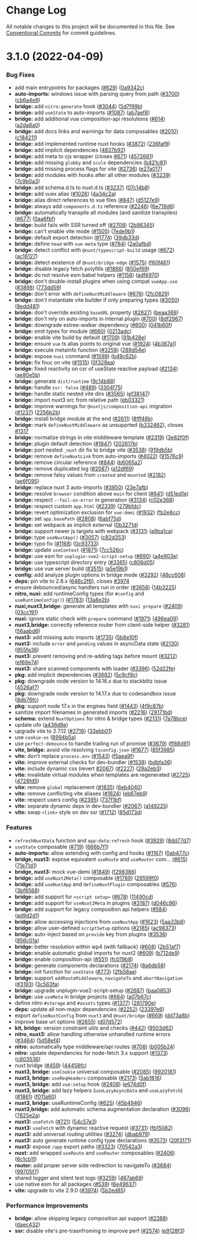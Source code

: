 # Change Log

All notable changes to this project will be documented in this file.
See [Conventional Commits](https://conventionalcommits.org) for commit guidelines.

# 3.1.0 (2022-04-09)


### Bug Fixes

* add main entrypoints for packages ([#629](https://github.com/nuxt/framework/issues/629)) ([0a9342c](https://github.com/nuxt/framework/commit/0a9342c02d2e22873135fb605c81279e28631065))
* **auto-imports:** windows issue with parsing query from path ([#3700](https://github.com/nuxt/framework/issues/3700)) ([cb6a4e9](https://github.com/nuxt/framework/commit/cb6a4e97c1146ab9e35e979837b6d8aa30de8390))
* **bridge:** add `nitro:generate` hook ([#3044](https://github.com/nuxt/framework/issues/3044)) ([5d7f99b](https://github.com/nuxt/framework/commit/5d7f99be1d85692513fd4270284523f3cf71681b))
* **bridge:** add `useState` to auto-imports ([#1087](https://github.com/nuxt/framework/issues/1087)) ([ab7aef8](https://github.com/nuxt/framework/commit/ab7aef8a139ecccb0ad69c2fe9ac0c67f3489d7e))
* **bridge:** add additional vue composition-api resolutions ([#614](https://github.com/nuxt/framework/issues/614)) ([a2da8a0](https://github.com/nuxt/framework/commit/a2da8a0a83d08baebe037e2e90ec14a3176ba48e))
* **bridge:** add docs links and warnings for data composables ([#2010](https://github.com/nuxt/framework/issues/2010)) ([c184211](https://github.com/nuxt/framework/commit/c1842116817323e56127451cbd8ccc78c75e46df))
* **bridge:** add implemented runtime nuxt hooks ([#3872](https://github.com/nuxt/framework/issues/3872)) ([236faf9](https://github.com/nuxt/framework/commit/236faf9cc6b5797a3f8a616e3bbaae43a8532430))
* **bridge:** add implicit dependencies ([4837b92](https://github.com/nuxt/framework/commit/4837b92e57d1b059b0c6c26070a6957065214c73))
* **bridge:** add meta to cjs wrapper (closes [#671](https://github.com/nuxt/framework/issues/671)) ([4572661](https://github.com/nuxt/framework/commit/45726616b2c623c6ae847d604c578e0c6c82621e))
* **bridge:** add missing `globby` and `scule` dependencies ([b421c81](https://github.com/nuxt/framework/commit/b421c81e8490c94710a7f7f56610dcd352d8f29b))
* **bridge:** add missing process flags for vite ([#2736](https://github.com/nuxt/framework/issues/2736)) ([e27a017](https://github.com/nuxt/framework/commit/e27a0173e8a656d8d75c70a580e3145a66f547b1))
* **bridge:** add modules with hooks after all other modules ([#3239](https://github.com/nuxt/framework/issues/3239)) ([7c9b0a3](https://github.com/nuxt/framework/commit/7c9b0a358ddadf8cb2f276c28294dfa346d0fb23))
* **bridge:** add schema.d.ts to nuxt.d.ts ([#3237](https://github.com/nuxt/framework/issues/3237)) ([07c14b8](https://github.com/nuxt/framework/commit/07c14b87045ca94346919a573e40bc6dd7999568))
* **bridge:** add vuex alias ([#1026](https://github.com/nuxt/framework/issues/1026)) ([4a34c2a](https://github.com/nuxt/framework/commit/4a34c2a75be5f7bbe4c48451456fcaab274ddd67))
* **bridge:** alias direct references to vue files ([#847](https://github.com/nuxt/framework/issues/847)) ([d5127e9](https://github.com/nuxt/framework/commit/d5127e95acfe1e4b124bf022c0949a793565b495))
* **bridge:** always add `components.d.ts` reference ([#2246](https://github.com/nuxt/framework/issues/2246)) ([6e719d6](https://github.com/nuxt/framework/commit/6e719d69774d2c2214ac789eb6f79d340816dfe1))
* **bridge:** automatically transpile all modules (and sanitize transpiles) ([#677](https://github.com/nuxt/framework/issues/677)) ([0aa6fbf](https://github.com/nuxt/framework/commit/0aa6fbf5ef4b447561035703e4afcd07fe6fa0c1))
* **bridge:** build fails with SSR turned off ([#2708](https://github.com/nuxt/framework/issues/2708)) ([2b86345](https://github.com/nuxt/framework/commit/2b86345e9e4bc4dbac88a8001eac73f4a73e50a9))
* **bridge:** can't enable vite mode ([#1505](https://github.com/nuxt/framework/issues/1505)) ([7ede9b1](https://github.com/nuxt/framework/commit/7ede9b14d9ebd0c59845a43599f07819d97a3515))
* **bridge:** default export detection ([#1774](https://github.com/nuxt/framework/issues/1774)) ([39db33d](https://github.com/nuxt/framework/commit/39db33d625f39c9684adfacf66d541e078ce591d))
* **bridge:** define `head` with `vue-meta` type ([#784](https://github.com/nuxt/framework/issues/784)) ([2a0afbd](https://github.com/nuxt/framework/commit/2a0afbd09296cd65d30c5ef5a5324d64149bc3fe))
* **bridge:** detect conflict with `@nuxt/typescript-build` usage ([#672](https://github.com/nuxt/framework/issues/672)) ([ac16127](https://github.com/nuxt/framework/commit/ac16127a13e8282d7a7b5fa3e56b8fbf9cc64b1b))
* **bridge:** detect existence of `@nuxt/bridge-edge` ([#1575](https://github.com/nuxt/framework/issues/1575)) ([f60f461](https://github.com/nuxt/framework/commit/f60f4614103385aeb22c4337221e807264a9bd9b))
* **bridge:** disable legacy fetch polyfills ([#1866](https://github.com/nuxt/framework/issues/1866)) ([850ef69](https://github.com/nuxt/framework/commit/850ef69a878294bb2854fdfe07d1d8bc71d0d52d))
* **bridge:** do not resolve esm babel helpers ([#1158](https://github.com/nuxt/framework/issues/1158)) ([adf4970](https://github.com/nuxt/framework/commit/adf497046b38ddd917a7bb0e18ea94eaf8fb2dd2))
* **bridge:** don't double-install plugins when using compat `vueApp.use` ([#3898](https://github.com/nuxt/framework/issues/3898)) ([773dd59](https://github.com/nuxt/framework/commit/773dd59a2c96f98a07c87a1bd47f35a6f080ff35))
* **bridge:** don't error with `defineNuxtMiddleware` ([#676](https://github.com/nuxt/framework/issues/676)) ([2fc0829](https://github.com/nuxt/framework/commit/2fc0829dd23d9e10e88123de20970eeb7e612924))
* **bridge:** don't instantiate vite builder if only preparing types ([#3050](https://github.com/nuxt/framework/issues/3050)) ([8edd481](https://github.com/nuxt/framework/commit/8edd4819c967a9c6c3cdbcb7dd1a03a90126b056))
* **bridge:** don't override existing `baseURL` property ([#2827](https://github.com/nuxt/framework/issues/2827)) ([beaa369](https://github.com/nuxt/framework/commit/beaa369892c62b23ef9a1f03aa846821a00e8a49))
* **bridge:** don't rely on auto-imports in internal plugin ([#700](https://github.com/nuxt/framework/issues/700)) ([8df2967](https://github.com/nuxt/framework/commit/8df29679ce477fa2d045ff451f24e02a31ada5b9))
* **bridge:** downgrade estree-walker dependency ([#600](https://github.com/nuxt/framework/issues/600)) ([041b60f](https://github.com/nuxt/framework/commit/041b60f48e0d08329267ab9d9e1edf2ee64581e6))
* **bridge:** emit types for module ([#660](https://github.com/nuxt/framework/issues/660)) ([0213adc](https://github.com/nuxt/framework/commit/0213adcd20ceecd06a55154c8805e8ab45cf080b))
* **bridge:** enable vite build by default ([#1709](https://github.com/nuxt/framework/issues/1709)) ([91b428e](https://github.com/nuxt/framework/commit/91b428eeea2c86ffbf7d13a102da9e7c84bf71d6))
* **bridge:** ensure `vue` ts alias points to original vue ([#1924](https://github.com/nuxt/framework/issues/1924)) ([4b367a1](https://github.com/nuxt/framework/commit/4b367a1959f11db2e9b8681f82ff4f8bb2035c05))
* **bridge:** execute metaInfo function ([#3258](https://github.com/nuxt/framework/issues/3258)) ([289d54e](https://github.com/nuxt/framework/commit/289d54eb24d1d8885ac834dccabd3d6d8f83b3aa))
* **bridge:** expose `nuxi` command ([#1599](https://github.com/nuxt/framework/issues/1599)) ([b49c62b](https://github.com/nuxt/framework/commit/b49c62b3353843dfcfb57a1e9cea2c320430aa05))
* **bridge:** fix fouc on vite ([#1515](https://github.com/nuxt/framework/issues/1515)) ([0f329ea](https://github.com/nuxt/framework/commit/0f329ea8710079b7b2da4fb318f6ffcd6fa2ec58))
* **bridge:** fixed reactivity on csr of useState reactive payload ([#2134](https://github.com/nuxt/framework/issues/2134)) ([ae80e5b](https://github.com/nuxt/framework/commit/ae80e5bdc804b8d1bc1e586b774be3a75a886da3))
* **bridge:** generate `dist/runtime` ([9c14b88](https://github.com/nuxt/framework/commit/9c14b886e8c28945611d730135ee7121c15e584c))
* **bridge:** handle `ssr: false` ([#489](https://github.com/nuxt/framework/issues/489)) ([3304f75](https://github.com/nuxt/framework/commit/3304f75b50479a8f1861aea31266037882901ec2))
* **bridge:** handle static nested vite dirs ([#3565](https://github.com/nuxt/framework/issues/3565)) ([ef38147](https://github.com/nuxt/framework/commit/ef38147e52656e80f5ae8ba733558bed2c67addf))
* **bridge:** import nuxt3 src from relative path ([eb03321](https://github.com/nuxt/framework/commit/eb0332126e07bf93a38a77175a96e68c0d6c528a))
* **bridge:** improve warnings for `@nuxtjs/composition-api` migration ([#1237](https://github.com/nuxt/framework/issues/1237)) ([2256b2b](https://github.com/nuxt/framework/commit/2256b2b86ad7248cac6859114ba609c6d0954413))
* **bridge:** install bridge module at the end ([#2611](https://github.com/nuxt/framework/issues/2611)) ([8fff48b](https://github.com/nuxt/framework/commit/8fff48b8dfc347915cea1107247a2d6a5ec41144))
* **bridge:** mark `defineNuxtMiddleware` as unsupprted ([b332462](https://github.com/nuxt/framework/commit/b332462b2ae7fb323cfad6a5e318f02f48264dbb)), closes [#1317](https://github.com/nuxt/framework/issues/1317)
* **bridge:** normalize strings in vite middleware template ([#2319](https://github.com/nuxt/framework/issues/2319)) ([3e82f0f](https://github.com/nuxt/framework/commit/3e82f0f2cb0c815af898ad78118104a476ee1f8e))
* **bridge:** plugin default detection ([#1847](https://github.com/nuxt/framework/issues/1847)) ([202617b](https://github.com/nuxt/framework/commit/202617bdd1d1509c9bef4c1a089f9e70d78931fb))
* **bridge:** port nested `_nuxt` dir fix to bridge vite ([#3538](https://github.com/nuxt/framework/issues/3538)) ([919db5b](https://github.com/nuxt/framework/commit/919db5b51449b4332b0898623d5529317d585198))
* **bridge:** remove `defineNuxtLink` from auto-imports ([#4022](https://github.com/nuxt/framework/issues/4022)) ([91576c9](https://github.com/nuxt/framework/commit/91576c98923d0c072d861ccfe09828b6c48f28e7))
* **bridge:** remove circular reference ([#844](https://github.com/nuxt/framework/issues/844)) ([b6065a2](https://github.com/nuxt/framework/commit/b6065a2edf05ca7a9d54560c1c442d2dd3b543fa))
* **bridge:** remove duplicated log ([#2087](https://github.com/nuxt/framework/issues/2087)) ([a12df69](https://github.com/nuxt/framework/commit/a12df6977892b14564a6a87385db440d64a2396f))
* **bridge:** remove falsy values from `created` and `mounted` ([#2182](https://github.com/nuxt/framework/issues/2182)) ([ae6f095](https://github.com/nuxt/framework/commit/ae6f095ee88110852f5e6ba9e1f11d97769a54e4))
* **bridge:** replace nuxt 3 auto-imports ([#3850](https://github.com/nuxt/framework/issues/3850)) ([23e7afb](https://github.com/nuxt/framework/commit/23e7afb5eccf50155a5ff775791a0b5d967ffda3))
* **bridge:** resolve `browser` condition above `main` for client ([#641](https://github.com/nuxt/framework/issues/641)) ([d51ed1e](https://github.com/nuxt/framework/commit/d51ed1e6aaa4d30540f805e5a5381bd6e3c1e629))
* **bridge:** respect `--fail-on-error` in generation ([#3134](https://github.com/nuxt/framework/issues/3134)) ([c02e368](https://github.com/nuxt/framework/commit/c02e3683eb98214e33a55a1f838cb9e3595f30de))
* **bridge:** respect custom `app.html` ([#2339](https://github.com/nuxt/framework/issues/2339)) ([279bfdc](https://github.com/nuxt/framework/commit/279bfdc5b3682e8b301c0f808c0d6e8e40fde2b0))
* **bridge:** revert optimization exclusion for `vue-demi` ([#1932](https://github.com/nuxt/framework/issues/1932)) ([fb2e8cc](https://github.com/nuxt/framework/commit/fb2e8ccba5a2aab8279616ac5b2d289195cf874a))
* **bridge:** set `app.basePath` ([#2808](https://github.com/nuxt/framework/issues/2808)) ([6abf75d](https://github.com/nuxt/framework/commit/6abf75d40ab2e3a62f2f590db6ec01482e5607c3))
* **bridge:** set webpack as implicit external ([0b3271d](https://github.com/nuxt/framework/commit/0b3271d2751a78f8a16faf22767da658b8569ec9))
* **bridge:** support newer js targets with webpack ([#3131](https://github.com/nuxt/framework/issues/3131)) ([a9ba1ca](https://github.com/nuxt/framework/commit/a9ba1ca90757d9dbe9a9cd1f8e2082488dd77c83))
* **bridge:** type `useNuxtApp()` ([#3057](https://github.com/nuxt/framework/issues/3057)) ([c82d353](https://github.com/nuxt/framework/commit/c82d3533bcc8a8977e6bfd3d1fd5854f60570227))
* **bridge:** typo fix ([#1168](https://github.com/nuxt/framework/issues/1168)) ([0c93733](https://github.com/nuxt/framework/commit/0c937339b95e44886b6d0fce7e91041e95c3971f))
* **bridge:** update `useContext` ([#1871](https://github.com/nuxt/framework/issues/1871)) ([7cc526c](https://github.com/nuxt/framework/commit/7cc526ce69a541782f16023deb5104dc51068615))
* **bridge:** use esm  for `unplugin-vue2-script-setup` ([#690](https://github.com/nuxt/framework/issues/690)) ([a4e903e](https://github.com/nuxt/framework/commit/a4e903e55eb512a5615636a01af434624927cba0))
* **bridge:** use typescript directory entry ([#3365](https://github.com/nuxt/framework/issues/3365)) ([c806d05](https://github.com/nuxt/framework/commit/c806d05b7a6dc13c34c6b2029094a7bbb148323e))
* **bridge:** use vue server build ([#3515](https://github.com/nuxt/framework/issues/3515)) ([a5e19b1](https://github.com/nuxt/framework/commit/a5e19b1c576d80eb80891a057efd95e370dd808b))
* **config:** add analyze plugin options in bridge mode ([#3292](https://github.com/nuxt/framework/issues/3292)) ([48cc608](https://github.com/nuxt/framework/commit/48cc6086e46fefd23e0d4f3d17b9759a6b8cbbf2))
* **deps:** pin vite to 2.8.x ([646c2f6](https://github.com/nuxt/framework/commit/646c2f63f77385ece69e6c72323d1db1acb16ecf)), closes [#3974](https://github.com/nuxt/framework/issues/3974)
* ensure debounced/async handlers run in order ([#3656](https://github.com/nuxt/framework/issues/3656)) ([14b3225](https://github.com/nuxt/framework/commit/14b32258e8bae9722a905efdaa5306d5f8ef4c7d))
* **nitro, nuxi:** add runtimeConfig types (for `#config` and `useRuntimeConfig()`) ([#1783](https://github.com/nuxt/framework/issues/1783)) ([13a8e2b](https://github.com/nuxt/framework/commit/13a8e2b163684f2b2517c534e4da447c4bc16e5b))
* **nuxi,nuxt3,bridge:** generate all templates with `nuxi prepare` ([#2409](https://github.com/nuxt/framework/issues/2409)) ([03cc191](https://github.com/nuxt/framework/commit/03cc1913a357b11428b7636757a679fed27b9cf0))
* **nuxi:** ignore static check with `prepare` command ([#1971](https://github.com/nuxt/framework/issues/1971)) ([496ea09](https://github.com/nuxt/framework/commit/496ea0977702c2e0e5c0c3d89e55ee2ce36cbed6))
* **nuxt3,bridge:** correctly reference router from client-side helper ([#3281](https://github.com/nuxt/framework/issues/3281)) ([56aabd6](https://github.com/nuxt/framework/commit/56aabd606d341989c214de30f9cb5f28a22f9fbc))
* **nuxt3:** add missing auto imports ([#1735](https://github.com/nuxt/framework/issues/1735)) ([5b8e10f](https://github.com/nuxt/framework/commit/5b8e10f28ec0ec70fdabc222de3d79169ed0aff3))
* **nuxt3:** include `error` and `pending` values in asyncData state ([#2130](https://github.com/nuxt/framework/issues/2130)) ([955fa36](https://github.com/nuxt/framework/commit/955fa364faec39bd09555704082f435aa3ff3d52))
* **nuxt3:** prevent removing and re-adding tags before mount ([#3212](https://github.com/nuxt/framework/issues/3212)) ([ef69e74](https://github.com/nuxt/framework/commit/ef69e746d2a4a03dc391d7e5efca8f125988b7a6))
* **nuxt3:** share scanned components with loader ([#3396](https://github.com/nuxt/framework/issues/3396)) ([52d22fe](https://github.com/nuxt/framework/commit/52d22feaea6008392ed42f4dd43c63e4da21d87e))
* **pkg:** add implicit dependencies ([#3682](https://github.com/nuxt/framework/issues/3682)) ([5c9cf9c](https://github.com/nuxt/framework/commit/5c9cf9cf9e308b7556742e69601a6fde3be191c2))
* **pkg:** downgrade node version to 14.16.x due to stackblitz issue ([4526af7](https://github.com/nuxt/framework/commit/4526af78a9a64e2b5f08dd80ec5a1725871f52fe))
* **pkg:** downgrade node version to 14.17.x due to codesandbox issue ([8db76fc](https://github.com/nuxt/framework/commit/8db76fcf2ea63218d3a367b8c1719bed69871d44))
* **pkg:** support node 17.x  in the engines field ([#1443](https://github.com/nuxt/framework/issues/1443)) ([4f9c87b](https://github.com/nuxt/framework/commit/4f9c87b99a2f9729f868c6580623174350ec4ce6))
* sanitize import filenames in generated imports ([#2216](https://github.com/nuxt/framework/issues/2216)) ([29171bd](https://github.com/nuxt/framework/commit/29171bd1053e24132b3ab23ac50535edde6b2323))
* **schema:** extend `NuxtOptions` for nitro & bridge types ([#2131](https://github.com/nuxt/framework/issues/2131)) ([7a78bce](https://github.com/nuxt/framework/commit/7a78bce44965a51942dbfe9d924b4f941c304f33))
* update ufo ([a436d8e](https://github.com/nuxt/framework/commit/a436d8e0dc1db3eb1b72e1613619632fd3e6dfca))
* upgrade vite to 2.7.12 ([#2716](https://github.com/nuxt/framework/issues/2716)) ([33ebb01](https://github.com/nuxt/framework/commit/33ebb01d7f0c25b5b89b767d9a0749084b0946c4))
* use `cookie-es` ([8994b5a](https://github.com/nuxt/framework/commit/8994b5a3682054ce1aed42b6bc14856db750ae46))
* use `perfect-debounce` to handle trailing run of promise ([#3679](https://github.com/nuxt/framework/issues/3679)) ([ff88d91](https://github.com/nuxt/framework/commit/ff88d91baea8ea24c301f674a8ffeba569e9ea48))
* **vite, bridge:** avoid vite resolving `tsconfig.json` ([#1677](https://github.com/nuxt/framework/issues/1677)) ([85f3985](https://github.com/nuxt/framework/commit/85f39858e5ee7e5c714479acb3e5f177066a7e07))
* **vite:** don't replace `process.env` ([#1543](https://github.com/nuxt/framework/issues/1543)) ([f5aea9f](https://github.com/nuxt/framework/commit/f5aea9f742eadad8b917843d343741fc6e4fa50e))
* **vite:** improve external checks for dev-bundler ([#1538](https://github.com/nuxt/framework/issues/1538)) ([bdbfa36](https://github.com/nuxt/framework/commit/bdbfa3698790e9dc655954ab5f985790ca408075))
* **vite:** include dynamic css (revert [#2067](https://github.com/nuxt/framework/issues/2067)) ([#2227](https://github.com/nuxt/framework/issues/2227)) ([29a2eb3](https://github.com/nuxt/framework/commit/29a2eb3dc11968893b6c5faed33e1248d1498367))
* **vite:** invalidate virtual modules when templates are regenerated ([#2725](https://github.com/nuxt/framework/issues/2725)) ([4728fd5](https://github.com/nuxt/framework/commit/4728fd545e46f4af81f2db302b7a5b37ffdbab39))
* **vite:** remove `global` replacement ([#1835](https://github.com/nuxt/framework/issues/1835)) ([6eb4040](https://github.com/nuxt/framework/commit/6eb4040b23e1346047791056ef536c0e61b119d2))
* **vite:** remove conflicting vite aliases ([#1624](https://github.com/nuxt/framework/issues/1624)) ([eb67eb9](https://github.com/nuxt/framework/commit/eb67eb919e5eda969eb7b317e35c0c8c2419513c))
* **vite:** respect users config ([#2395](https://github.com/nuxt/framework/issues/2395)) ([737f1bf](https://github.com/nuxt/framework/commit/737f1bf80c69746f1d1778ff9da2c262a241981c))
* **vite:** separate dynamic deps in dev-bundler ([#2067](https://github.com/nuxt/framework/issues/2067)) ([a149225](https://github.com/nuxt/framework/commit/a149225e6362c3ca90f017671e97898b0697417d))
* **vite:** swap `<link>` style on dev ssr ([#1712](https://github.com/nuxt/framework/issues/1712)) ([85d173d](https://github.com/nuxt/framework/commit/85d173d6530a683d573e08ffe951e21800983158))


### Features

* `refreshNuxtData` function and `app:data:refresh` hook ([#3929](https://github.com/nuxt/framework/issues/3929)) ([8dd77d7](https://github.com/nuxt/framework/commit/8dd77d7b6e250b3b8f4fb2db0c4b3b786392f1f5))
* `useState` composable ([#719](https://github.com/nuxt/framework/issues/719)) ([666b7f1](https://github.com/nuxt/framework/commit/666b7f1ba8db6c24f4d5c0fbe7e8fbf3ee6e03d9))
* **auto-imports:** allow extending with config and hooks ([#1167](https://github.com/nuxt/framework/issues/1167)) ([0ab477c](https://github.com/nuxt/framework/commit/0ab477cad05e74a92d2c23f1002e54f4d6930242))
* **bridge, nuxt3:** expose equivalent `useRoute` and `useRouter` com… ([#615](https://github.com/nuxt/framework/issues/615)) ([71e71d1](https://github.com/nuxt/framework/commit/71e71d13273c604b12bde55fc53f1cde92adf62d))
* **bridge, nuxt3:** mock vue-demi ([#1849](https://github.com/nuxt/framework/issues/1849)) ([f298386](https://github.com/nuxt/framework/commit/f298386795ffdd19dcead9b044c1fb4cb2b7c639))
* **bridge:** add `useNuxt2Meta()` composable ([#1789](https://github.com/nuxt/framework/issues/1789)) ([29599f0](https://github.com/nuxt/framework/commit/29599f06a1e5a88001f88181785e066a87c7b3e5))
* **bridge:** add `useNuxtApp` and `defineNuxtPlugin` composables ([#576](https://github.com/nuxt/framework/issues/576)) ([3bf8568](https://github.com/nuxt/framework/commit/3bf856830ba28ef48f7f28df7949562324fb191c))
* **bridge:** add support for `<script setup>` ([#678](https://github.com/nuxt/framework/issues/678)) ([11490cd](https://github.com/nuxt/framework/commit/11490cdd7da54699068ec0d3cea54b4a2c2ce23e))
* **bridge:** add support for `useNuxt2Meta` in plugins ([#3187](https://github.com/nuxt/framework/issues/3187)) ([d046c96](https://github.com/nuxt/framework/commit/d046c9620b3a25fba7ba08351e2cebe58da3b626))
* **bridge:** add support for legacy composition api helpers ([#584](https://github.com/nuxt/framework/issues/584)) ([ad9d2d1](https://github.com/nuxt/framework/commit/ad9d2d190659f9f560d198a9dfecdb9142c48e83))
* **bridge:** allow accessing injections from `useNuxtApp` ([#1623](https://github.com/nuxt/framework/issues/1623)) ([5aa33b8](https://github.com/nuxt/framework/commit/5aa33b807cddccb35ec559f8223495ea1e0f96d3))
* **bridge:** allow user-defined `scriptSetup` options ([#2185](https://github.com/nuxt/framework/issues/2185)) ([ac98373](https://github.com/nuxt/framework/commit/ac98373b4c606078a93e50b7b69e4451af6a6ad1))
* **bridge:** auto-inject based on `provide` key from plugins ([#3536](https://github.com/nuxt/framework/issues/3536)) ([856c01a](https://github.com/nuxt/framework/commit/856c01ab42391a747e2bf2ba5ad88c78caac2c3a))
* **bridge:** better resolution within wp4 (with fallback) ([#608](https://github.com/nuxt/framework/issues/608)) ([2b51af7](https://github.com/nuxt/framework/commit/2b51af76d8330f7fa60e798ca7ced49390aea5f4))
* **bridge:** enable automatic global imports for nuxt2 ([#609](https://github.com/nuxt/framework/issues/609)) ([b712de9](https://github.com/nuxt/framework/commit/b712de9aa28fed5ae014c4bc9542e2deff39d91d))
* **bridge:** enable composition-api ([#551](https://github.com/nuxt/framework/issues/551)) ([fc019b8](https://github.com/nuxt/framework/commit/fc019b88169fe1ad47bf962f966c0976f83cc907))
* **bridge:** generate components declarations ([#2174](https://github.com/nuxt/framework/issues/2174)) ([8a6db58](https://github.com/nuxt/framework/commit/8a6db589fec7323bdd2932755326f3bc42e7ba39))
* **bridge:** init function for `useState` ([#773](https://github.com/nuxt/framework/issues/773)) ([2fb58ae](https://github.com/nuxt/framework/commit/2fb58ae2bec264c559a851d5b8807cd21d8b0aef))
* **bridge:** support `addRouteMiddleware`, `navigateTo` and `abortNavigation` ([#3193](https://github.com/nuxt/framework/issues/3193)) ([3c563fa](https://github.com/nuxt/framework/commit/3c563fa48f2c580aabe5130b44aecf1191bcca59))
* **bridge:** upgrade unplugin-vue2-script-setup ([#2687](https://github.com/nuxt/framework/issues/2687)) ([baa0853](https://github.com/nuxt/framework/commit/baa0853afa230ca9c4bdabb7db2b98275f59fcc8))
* **bridge:** use `useMeta` in bridge projects ([#664](https://github.com/nuxt/framework/issues/664)) ([a07b67c](https://github.com/nuxt/framework/commit/a07b67ce577f37dc2356c02b1c078ecf6a8aab82))
* define nitro `#storage` and `#assets` types ([#1377](https://github.com/nuxt/framework/issues/1377)) ([281790e](https://github.com/nuxt/framework/commit/281790e0366d8bcc1bf8da01b68d33f41270ed7c))
* **deps:** update all non-major dependencies ([#2252](https://github.com/nuxt/framework/issues/2252)) ([23397e6](https://github.com/nuxt/framework/commit/23397e603c97b3a5b75b035ce72dbc633bbb13a5))
* export `defineNuxtConfig` from `nuxt3` and `@nuxt/bridge` ([#669](https://github.com/nuxt/framework/issues/669)) ([dd73a8b](https://github.com/nuxt/framework/commit/dd73a8bcad8d61d8a1ed20cac7dfdacdb2fc3663))
* improve base url options ([#2655](https://github.com/nuxt/framework/issues/2655)) ([d07d572](https://github.com/nuxt/framework/commit/d07d572263b45108e2a98a9924bf0d8dcba902fa))
* **kit, bridge:**  version constraint utils and checks ([#442](https://github.com/nuxt/framework/issues/442)) ([9503d62](https://github.com/nuxt/framework/commit/9503d6260740d77d0be428247473804e3cc89c3d))
* **nitro, nuxt3:** allow handling otherwise unhandled runtime errors ([#3464](https://github.com/nuxt/framework/issues/3464)) ([5d58ef4](https://github.com/nuxt/framework/commit/5d58ef48afb513564e5ca9ec42007eef56b2461b))
* **nitro:** automatically type middleware/api routes ([#708](https://github.com/nuxt/framework/issues/708)) ([b005b24](https://github.com/nuxt/framework/commit/b005b2403fae51ea5a70070a9f09f6b5e5f85be2))
* **nitro:** update dependencies for node-fetch 3.x support ([#1373](https://github.com/nuxt/framework/issues/1373)) ([c803536](https://github.com/nuxt/framework/commit/c80353637e423af7612a5b9bfe802246ec3a71df))
* nuxt bridge ([#459](https://github.com/nuxt/framework/issues/459)) ([44458fc](https://github.com/nuxt/framework/commit/44458fcbbba8adde7068f8c71372b7c2f16e3ac2))
* **nuxt3, bridge:**  `useCookie` universal composable ([#2085](https://github.com/nuxt/framework/issues/2085)) ([9920181](https://github.com/nuxt/framework/commit/9920181df3798cb6a54e0a353b8676c48d5fc1de))
* **nuxt3, bridge:** `useReqHeaders` composable ([#2173](https://github.com/nuxt/framework/issues/2173)) ([5ab1816](https://github.com/nuxt/framework/commit/5ab18162ddb5a91cb43c0e6e7a2c529f6e9247f3))
* **nuxt3, bridge:** add `vue:setup` hook ([#2408](https://github.com/nuxt/framework/issues/2408)) ([e674d0f](https://github.com/nuxt/framework/commit/e674d0f60d52e26122ce54f6c82a5723f8fc8e23))
* **nuxt3, bridge:** add lazy helpers (`useLazyAsyncData` and `useLazyFetch`) ([#1861](https://github.com/nuxt/framework/issues/1861)) ([f011a60](https://github.com/nuxt/framework/commit/f011a60daea24e94336fcc3cc40c18a2c9a5362e))
* **nuxt3, bridge:** useRuntimeConfig ([#625](https://github.com/nuxt/framework/issues/625)) ([45b4946](https://github.com/nuxt/framework/commit/45b494602634156bf1188be714709898f3b01cea))
* **nuxt3,bridge:** add automatic schema augmentation declaration ([#3096](https://github.com/nuxt/framework/issues/3096)) ([7825e2a](https://github.com/nuxt/framework/commit/7825e2aa125a6ce9a02f4353005d02f03854b7bb))
* **nuxt3:** `useFetch` ([#721](https://github.com/nuxt/framework/issues/721)) ([54c57e3](https://github.com/nuxt/framework/commit/54c57e3987f87aa2be0d6ad15995302bf907baa7))
* **nuxt3:** `useFetch` with dynamic reactive request ([#3731](https://github.com/nuxt/framework/issues/3731)) ([fb15082](https://github.com/nuxt/framework/commit/fb150825ceebbffddd49b312962bef9e6f3ed1b5))
* **nuxt3:** add universal routing utilities ([#3274](https://github.com/nuxt/framework/issues/3274)) ([dbab979](https://github.com/nuxt/framework/commit/dbab979a2ed28b8f3d02044079f6b9039114d5ff))
* **nuxt3:** auto generate runtime config type declarations ([#3573](https://github.com/nuxt/framework/issues/3573)) ([20f3171](https://github.com/nuxt/framework/commit/20f31712c1e1e11e57df7d08191459eec2af7e4f))
* **nuxt3:** expose `/app` export paths ([#3323](https://github.com/nuxt/framework/issues/3323)) ([70542a3](https://github.com/nuxt/framework/commit/70542a3af737a18daf0b2f829ecd0e072fd2af24))
* **nuxt:** add wrapped `useRoute` and `useRouter` composables ([#2406](https://github.com/nuxt/framework/issues/2406)) ([6c1cb11](https://github.com/nuxt/framework/commit/6c1cb11b9522e22c6d4e4791506420ca7a572761))
* **router:** add proper server side redirection to navigateTo ([#3684](https://github.com/nuxt/framework/issues/3684)) ([99705f7](https://github.com/nuxt/framework/commit/99705f77c0ac814bc4c326631f419ff70fc0bfb6))
* shared logger and silent test logs ([#3259](https://github.com/nuxt/framework/issues/3259)) ([467ab69](https://github.com/nuxt/framework/commit/467ab693b987c57efe3a8f2bcccda2464bd2f27e))
* use native esm for all packages ([#539](https://github.com/nuxt/framework/issues/539)) ([6e49637](https://github.com/nuxt/framework/commit/6e496373f3bdffb3416d0c543ad82b0a92891167))
* **vite:** upgrade to vite 2.9.0 ([#3974](https://github.com/nuxt/framework/issues/3974)) ([5b2ed85](https://github.com/nuxt/framework/commit/5b2ed856fc29a8cdf64dda3b13ffa69b404f1f4c))


### Performance Improvements

* **bridge:** allow skipping legacy composition api support ([#2388](https://github.com/nuxt/framework/issues/2388)) ([daec432](https://github.com/nuxt/framework/commit/daec4323bb69072e0a7e0c907de8d844a1a8f8c2))
* **ssr:** disable vite's pre-trasnfroming to improve perf ([#2574](https://github.com/nuxt/framework/issues/2574)) ([e9128f3](https://github.com/nuxt/framework/commit/e9128f39a2be278f9ef3021a47ec7b8ead3933bf))

